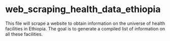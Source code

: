 # web_scraping_health_data_ethiopia
This file will scrape a website to obtain information on the universe of health facilities in Ethiopia. The goal is to generate a compiled list of information on all these facilities.
